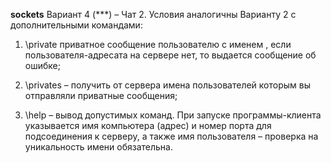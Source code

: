 **sockets** 
Вариант 4 (***) – Чат 2.
Условия аналогичны Варианту 2 с дополнительными командами:
1) \private <nickname> <message> приватное сообщение пользователю с именем <nickname>,
если пользователя-адресата на сервере нет, то выдается сообщение об ошибке;

2) \privates – получить от сервера имена пользователей которым вы отправляли приватные
сообщения;

3) \help – вывод допустимых команд.
При запуске программы-клиента указывается имя компьютера (адрес) и номер порта для
подсоединения к серверу, а также имя пользователя – проверка на уникальность имени обязательна.









